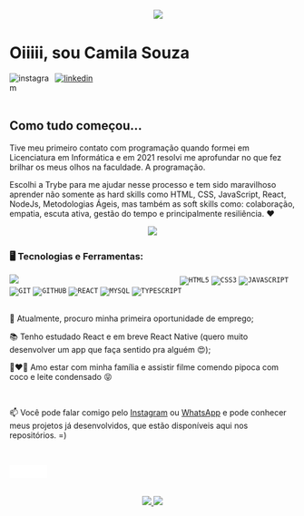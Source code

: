 
<img align="right" width="250px" style="margin-top:-20px" src="https://github.com/camilapdsilva/camilapdsilva/blob/1f8e16fd3657474fcce0be804a6e82d3c213afe5/MilaFace_cropped-removebg-preview.png">

<div dsplay="inline-block">
 
 <h1 align="left">Oiiiii, sou Camila Souza</h1>
 <a href="https://www.instagram.com/milinhaps27/">
    <img align="left" width="80px" src="https://i.ibb.co/qkGSp1D/instagram.png" alt="instagram" style="vertical-align:top;">
  </a> 
  <a href="https://www.linkedin.com/in/camilapdsilva/">
    <img width="80px" src="https://i.ibb.co/RyZx12b/linkedin.png" alt="linkedin" style="vertical-align:top;">
  </a>
</div>

</br>
</br>


## Como tudo começou...

Tive meu primeiro contato com programação quando formei em Licenciatura em Informática e em 2021 resolvi me aprofundar no que fez brilhar os meus olhos na faculdade. A programação. 

Escolhi a Trybe para me ajudar nesse processo e tem sido maravilhoso aprender não somente as hard skills como HTML, CSS, JavaScript, React, NodeJs, Metodologias Ágeis, mas também as soft skills como: colaboração, empatia, escuta ativa, gestão do tempo e principalmente resiliência. ❤

<p align="center">
  <img src="https://super.abril.com.br/wp-content/uploads/2016/09/super_imggato_digitando_0.gif" width="350">
</p>

### 🖥️ Tecnologias e Ferramentas: 
<img width="300px" align="left" src="https://github.com/camilapdsilva/camilapdsilva/blob/5fb54ec96c123921715098dfdd64f4eec312baa3/MilaBody-removebg-preview.png">
<code><img width="40px" src="https://cdn.jsdelivr.net/gh/devicons/devicon/icons/html5/html5-original-wordmark.svg" title = "HTML5"/></code>
<code><img width="40px" src="https://cdn.jsdelivr.net/gh/devicons/devicon/icons/css3/css3-original-wordmark.svg" title = "CSS3"/></code>
<code><img width="40px" src="https://cdn.jsdelivr.net/gh/devicons/devicon/icons/javascript/javascript-original.svg" title = "JAVASCRIPT"/></code>
<code><img width="40px" src="https://cdn.jsdelivr.net/gh/devicons/devicon/icons/git/git-original.svg" title = "GIT"/></code>
<code><img width="40px" src="https://cdn.jsdelivr.net/gh/devicons/devicon/icons/github/github-original.svg" title = "GITHUB"/></code>
<code><img width="40px" src="https://cdn.jsdelivr.net/gh/devicons/devicon/icons/react/react-original.svg" title = "REACT"/></code>
<code><img width="40px" src="https://cdn.jsdelivr.net/gh/devicons/devicon/icons/mysql/mysql-original.svg" title = "MYSQL"/></code>
<code><img width="40px" src="https://cdn.jsdelivr.net/gh/devicons/devicon/icons/typescript/typescript-original.svg" title = "TYPESCRIPT"/></code>


</br>
</br>
<div display="inline-block">
 <p align="left">🤿 Atualmente, procuro minha primeira oportunidade de emprego;</p>
 <p align="left">📚 Tenho estudado React e em breve React Native (quero muito desenvolver um app que faça sentido pra alguém 😍);</p>
 <p align="left">👩‍❤️‍👨 Amo estar com minha família e assistir filme comendo pipoca com coco e leite condensado 😝 </p>
</div>



</br>

📫 Você pode falar comigo pelo [Instagram](https://www.instagram.com/milinhaps27/) ou [WhatsApp](https://contate.me/camilapdssouza) e pode conhecer meus projetos já desenvolvidos, que estão disponíveis aqui nos repositórios. =)

</br>

<a href="https://www.instagram.com/milinhaps27/" target="_blank"><img align="left" alt="Instagram" width="22px" src="https://github.com/Aakarsh-B/trying-repos/blob/master/insta.svg" />
<a href="https://www.linkedin.com/in/camilapdsilva/" target="_blank"><img align="left" alt="LinkedIn" width="22px" src="https://github.com/Aakarsh-B/trying-repos/blob/master/linkedin.svg" />
<a href="https://portfolio-camilapdsilva.vercel.app/" target="_blank"><img alt="Blog" width="22px" src="https://github.com/Aakarsh-B/trying-repos/blob/master/dev-badge.svg" /></a>

##
<p align="center">
<a href="https://github.com/camilapdsilva">
  <img height="180em" src="https://github-readme-stats-eight-theta.vercel.app/api?username=camilapdsilva&show_icons=true&theme=algolia&include_all_commits=true&count_private=true"/>
  <img height="180em" src="https://github-readme-stats-eight-theta.vercel.app/api/top-langs/?username=camilapdsilva&layout=compact&langs_count=8&theme=algolia"/>
</a>
</p>

